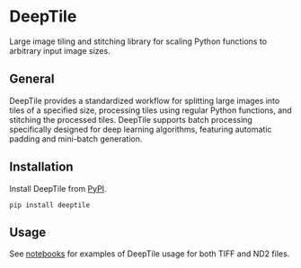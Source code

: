 # DeepTile
Large image tiling and stitching library for scaling Python functions to arbitrary input image sizes.

## General
DeepTile provides a standardized workflow for splitting large images into tiles of a specified size, processing tiles using regular Python functions, and stitching the processed tiles. DeepTile supports batch processing specifically designed for deep learning algorithms, featuring automatic padding and mini-batch generation.

## Installation

Install DeepTile from [PyPI](https://pypi.org/project/deeptile/).

```
pip install deeptile
```

## Usage

See [notebooks](notebooks) for examples of DeepTile usage for both TIFF and ND2 files.
